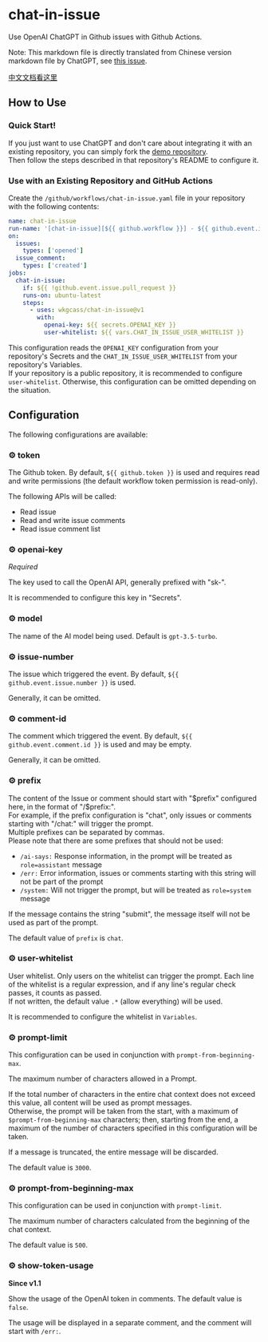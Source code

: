 # chat-in-issue

Use OpenAI ChatGPT in Github issues with Github Actions.

Note: This markdown file is directly translated from Chinese version markdown file by ChatGPT, see [this issue](https://github.com/wkgcass/demo-of-chat-in-issue/issues/3).

[中文文档看这里](https://github.com/wkgcass/chat-in-issue/blob/master/README_ZH.md)

## How to Use

### Quick Start!

If you just want to use ChatGPT and don't care about integrating it with an existing repository, you can simply fork the [demo repository](https://github.com/wkgcass/demo-of-chat-in-issue/).  
Then follow the steps described in that repository's README to configure it.

### Use with an Existing Repository and GitHub Actions

Create the `/github/workflows/chat-in-issue.yaml` file in your repository with the following contents:

```yaml
name: chat-in-issue
run-name: '[chat-in-issue][${{ github.workflow }}] - ${{ github.event.issue.title }}'
on:
  issues:
    types: ['opened']
  issue_comment:
    types: ['created']
jobs:
  chat-in-issue:
    if: ${{ !github.event.issue.pull_request }}
    runs-on: ubuntu-latest
    steps:
      - uses: wkgcass/chat-in-issue@v1
        with:
          openai-key: ${{ secrets.OPENAI_KEY }}
          user-whitelist: ${{ vars.CHAT_IN_ISSUE_USER_WHITELIST }}
```

This configuration reads the `OPENAI_KEY` configuration from your repository's Secrets and the `CHAT_IN_ISSUE_USER_WHITELIST` from your repository's Variables.  
If your repository is a public repository, it is recommended to configure `user-whitelist`. Otherwise, this configuration can be omitted depending on the situation.

## Configuration

The following configurations are available:

### ⚙️ token

The Github token. By default, `${{ github.token }}` is used and requires read and write permissions (the default workflow token permission is read-only).

The following APIs will be called:

* Read issue
* Read and write issue comments
* Read issue comment list

### ⚙️ openai-key

_Required_

The key used to call the OpenAI API, generally prefixed with "sk-".

It is recommended to configure this key in "Secrets".

### ⚙️ model

The name of the AI model being used. Default is `gpt-3.5-turbo`.

### ⚙️ issue-number

The issue which triggered the event. By default, `${{ github.event.issue.number }}` is used.

Generally, it can be omitted.

### ⚙️ comment-id

The comment which triggered the event. By default, `${{ github.event.comment.id }}` is used and may be empty.

Generally, it can be omitted.

### ⚙️ prefix

The content of the Issue or comment should start with "$prefix" configured here, in the format of "/$prefix:".  
For example, if the prefix configuration is "chat", only issues or comments starting with "/chat:" will trigger the prompt.  
Multiple prefixes can be separated by commas.  
Please note that there are some prefixes that should not be used:

* `/ai-says:` Response information, in the prompt will be treated as `role=assistant` message
* `/err:` Error information, issues or comments starting with this string will not be part of the prompt
* `/system:` Will not trigger the prompt, but will be treated as `role=system` message

If the message contains the string "submit", the message itself will not be used as part of the prompt.

The default value of `prefix` is `chat`.

### ⚙️ user-whitelist

User whitelist. Only users on the whitelist can trigger the prompt. Each line of the whitelist is a regular expression, and if any line's regular check passes, it counts as passed.  
If not written, the default value `.*` (allow everything) will be used.

It is recommended to configure the whitelist in `Variables`.

### ⚙️ prompt-limit

This configuration can be used in conjunction with `prompt-from-beginning-max`.

The maximum number of characters allowed in a Prompt.

If the total number of characters in the entire chat context does not exceed this value, all content will be used as prompt messages.  
Otherwise, the prompt will be taken from the start, with a maximum of `$prompt-from-beginning-max` characters; then, starting from the end, a maximum of the number of characters specified in this configuration will be taken. 

If a message is truncated, the entire message will be discarded.

The default value is `3000`.

### ⚙️ prompt-from-beginning-max

This configuration can be used in conjunction with `prompt-limit`.

The maximum number of characters calculated from the beginning of the chat context.

The default value is `500`.

### ⚙️ show-token-usage

**Since v1.1**

Show the usage of the OpenAI token in comments. The default value is `false`.

The usage will be displayed in a separate comment, and the comment will start with `/err:`.
